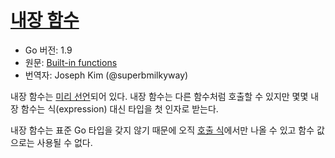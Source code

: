 # [내장 함수](#built-in-functions)

* Go 버전: 1.9
* 원문: [Built-in functions](https://golang.org/ref/spec#Built-in_functions)
* 번역자: Joseph Kim (@superbmilkyway)

내장 함수는 [미리 선언](/Declarations%20and%20scope/predeclared_identifiers.html)되어 있다. 내장 함수는 다른 함수처럼 호출할 수 있지만 몇몇 내장 함수는 식(expression) 대신 타입을 첫 인자로 받는다.

내장 함수는 표준 Go 타입을 갖지 않기 때문에 오직 [호출 식](/Expressions/calls.html)에서만 나올 수 있고 함수 값으로는 사용될 수 없다.
